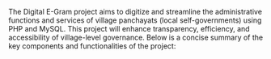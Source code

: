 The Digital E-Gram project aims to digitize and streamline the administrative functions and services of village panchayats (local self-governments) using PHP and MySQL. This project will enhance transparency, efficiency, and accessibility of village-level governance. Below is a concise summary of the key components and functionalities of the project:
